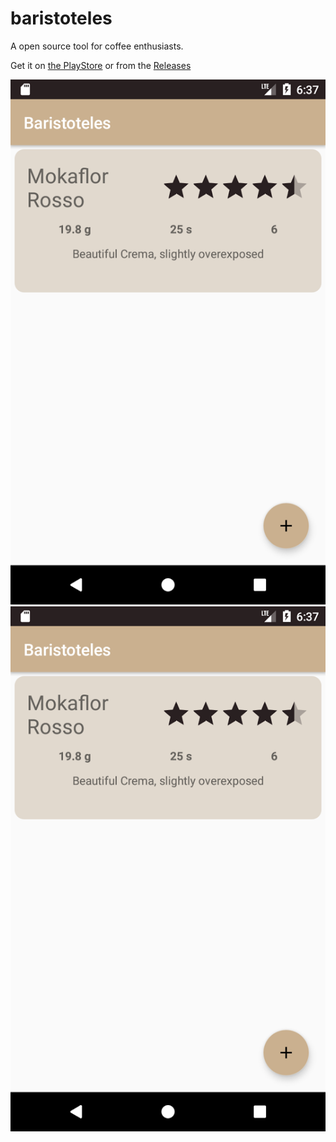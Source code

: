 # baristoteles

A open source tool for coffee enthusiasts.

Get it on [the PlayStore](https://play.google.com/store/apps/details?id=com.arsartificia.dev.baristoteles) or from the [Releases](https://github.com/DeastinY/baristoteles/releases)


![alt text]( baristoteles1.webp "Logo Title Text 1" )
![alt text]( baristoteles1.webp "Logo Title Text 2")
